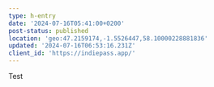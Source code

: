 ```yaml
---
type: h-entry
date: '2024-07-16T05:41:00+0200'
post-status: published
location: 'geo:47.2159174,-1.5526447,58.10000228881836'
updated: '2024-07-16T06:53:16.231Z'
client_id: 'https://indiepass.app/'
---
```

Test
